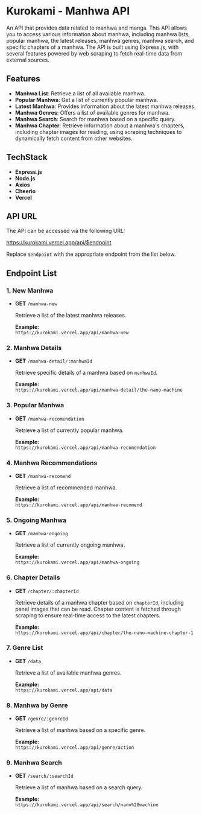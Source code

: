 # Kurokami - Manhwa API
An API that provides data related to manhwa and manga. This API allows you to access various information about manhwa, including manhwa lists, popular manhwa, the latest releases, manhwa genres, manhwa search, and specific chapters of a manhwa. The API is built using Express.js, with several features powered by web scraping to fetch real-time data from external sources.

## Features

- **Manhwa List**: Retrieve a list of all available manhwa.
- **Popular Manhwa**: Get a list of currently popular manhwa.
- **Latest Manhwa**: Provides information about the latest manhwa releases.
- **Manhwa Genres**: Offers a list of available genres for manhwa.
- **Manhwa Search**: Search for manhwa based on a specific query.
- **Manhwa Chapter**: Retrieve information about a manhwa's chapters, including chapter images for reading, using scraping techniques to dynamically fetch content from other websites.

## TechStack

- **Express.js**
- **Node.js**
- **Axios**
- **Cheerio**
- **Vercel**

## API URL

The API can be accessed via the following URL:

https://kurokami.vercel.app/api/$endpoint

Replace `$endpoint` with the appropriate endpoint from the list below.

## Endpoint List

### 1. New Manhwa
- **GET** `/manhwa-new`
  
  Retrieve a list of the latest manhwa releases.
  
  **Example:**  
  `https://kurokami.vercel.app/api/manhwa-new`

### 2. Manhwa Details
- **GET** `/manhwa-detail/:manhwaId`

  Retrieve specific details of a manhwa based on `manhwaId`.

  **Example:**  
  `https://kurokami.vercel.app/api/manhwa-detail/the-nano-machine`

### 3. Popular Manhwa
- **GET** `/manhwa-recomendation`

  Retrieve a list of currently popular manhwa.

  **Example:**  
  `https://kurokami.vercel.app/api/manhwa-recomendation`

### 4. Manhwa Recommendations
- **GET** `/manhwa-recomend`

  Retrieve a list of recommended manhwa.

  **Example:**  
  `https://kurokami.vercel.app/api/manhwa-recomend`

### 5. Ongoing Manhwa
- **GET** `/manhwa-ongoing`

  Retrieve a list of currently ongoing manhwa.

  **Example:**  
  `https://kurokami.vercel.app/api/manhwa-ongoing`

### 6. Chapter Details
- **GET** `/chapter/:chapterId`

  Retrieve details of a manhwa chapter based on `chapterId`, including panel images that can be read. Chapter content is fetched through scraping to ensure real-time access to the latest chapters.

  **Example:**  
  `https://kurokami.vercel.app/api/chapter/the-nano-machine-chapter-1`

### 7. Genre List
- **GET** `/data`

  Retrieve a list of available manhwa genres.

  **Example:**  
  `https://kurokami.vercel.app/api/data`

### 8. Manhwa by Genre
- **GET** `/genre/:genreId`

  Retrieve a list of manhwa based on a specific genre.

  **Example:**  
  `https://kurokami.vercel.app/api/genre/action`

### 9. Manhwa Search
- **GET** `/search/:searchId`

  Retrieve a list of manhwa based on a search query.

  **Example:**  
  `https://kurokami.vercel.app/api/search/nano%20machine`

